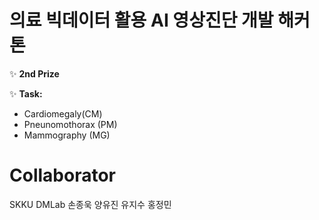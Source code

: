 # 의료 빅데이터 활용 AI 영상진단 개발 해커톤

:sparkles: **2nd Prize** 

:sparkles: **Task:**
- Cardiomegaly(CM)
- Pneunomothorax (PM)
- Mammography (MG)


# Collaborator
SKKU DMLab 
손종욱
양유진
유지수
홍정민
